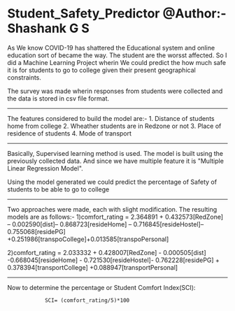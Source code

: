 # Student_Safety_Predictor  @Author:- Shashank G S

As We know COVID-19 has shattered the Educational system and online education sort of became the way. The student are the worsst affected. So I did a Machine Learning Project wherin We could predict the how much safe it is for students to go to college given their present geographical constraints.

The survey was made wherin responses from students were collected and the data is stored in csv file format. 
________________________________________________________________________________________________________________________________________________________________________________
The features considered to build the model are:-
    1. Distance of students home from college
    2. Wheather students are in Redzone or not
    3. Place of residence of students
    4. Mode of transport
    
_______________________________________________________________________________________________________________________________________________________________________________    
Basically, Supervised learning method is used. The model is built using the previously collected data. And since we have multiple feature it is "Multiple Linear Regression Model".

Using the model generated we could predict the percentage of Safety of students to be able to go to college
_______________________________________________________________________________________________________________________________________________________________________________
Two approaches were made, each with slight modification. The resulting models are as follows:-
1)comfort_rating =  2.364891 + 0.432573[RedZone] – 0.002590[dist]– 0.868723[resideHome] – 0.716845[resideHostel]– 0.755068[residePG] +0.251986[transpoCollege]+0.013585[transpoPersonal]

2)comfort_rating = 2.033332 + 0.428007[RedZone] - 0.000505[dist] -0.668045[resideHome] - 0.721530[resideHostel]- 0.762228[residePG] + 0.378394[transportCollege] +0.088947[transportPersonal]
_______________________________________________________________________________________________________________________________________________________________________________

Now to determine the percentage or Student Comfort Index(SCI):

                SCI= (comfort_rating/5)*100
                
